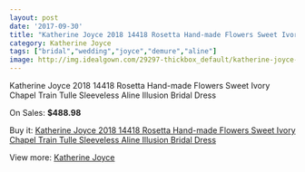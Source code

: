 ```yaml
---
layout: post
date: '2017-09-30'
title: "Katherine Joyce 2018 14418 Rosetta Hand-made Flowers Sweet Ivory Chapel Train Tulle Sleeveless Aline Illusion Bridal Dress"
category: Katherine Joyce
tags: ["bridal","wedding","joyce","demure","aline"]
image: http://img.idealgown.com/29297-thickbox_default/katherine-joyce-2018-14418-rosetta-hand-made-flowers-sweet-ivory-chapel-train-tulle-sleeveless-aline-illusion-bridal-dress.jpg
---
```

Katherine Joyce 2018 14418 Rosetta Hand-made Flowers Sweet Ivory Chapel Train Tulle Sleeveless Aline Illusion Bridal Dress

On Sales: **$488.98**
<a href="https://www.idealgown.com/en/katherine-joyce/11074-katherine-joyce-2018-14418-rosetta-hand-made-flowers-sweet-ivory-chapel-train-tulle-sleeveless-aline-illusion-bridal-dress.html"><amp-img layout="responsive" width="600" height="600" src="//img.idealgown.com/29297-thickbox_default/katherine-joyce-2018-14418-rosetta-hand-made-flowers-sweet-ivory-chapel-train-tulle-sleeveless-aline-illusion-bridal-dress.jpg" alt="Katherine Joyce 2018 14418 Rosetta Hand-made Flowers Sweet Ivory Chapel Train Tulle Sleeveless Aline Illusion Bridal Dress 0" /></a>
<a href="https://www.idealgown.com/en/katherine-joyce/11074-katherine-joyce-2018-14418-rosetta-hand-made-flowers-sweet-ivory-chapel-train-tulle-sleeveless-aline-illusion-bridal-dress.html"><amp-img layout="responsive" width="600" height="600" src="//img.idealgown.com/29303-thickbox_default/katherine-joyce-2018-14418-rosetta-hand-made-flowers-sweet-ivory-chapel-train-tulle-sleeveless-aline-illusion-bridal-dress.jpg" alt="Katherine Joyce 2018 14418 Rosetta Hand-made Flowers Sweet Ivory Chapel Train Tulle Sleeveless Aline Illusion Bridal Dress 1" /></a>
<a href="https://www.idealgown.com/en/katherine-joyce/11074-katherine-joyce-2018-14418-rosetta-hand-made-flowers-sweet-ivory-chapel-train-tulle-sleeveless-aline-illusion-bridal-dress.html"><amp-img layout="responsive" width="600" height="600" src="//img.idealgown.com/29302-thickbox_default/katherine-joyce-2018-14418-rosetta-hand-made-flowers-sweet-ivory-chapel-train-tulle-sleeveless-aline-illusion-bridal-dress.jpg" alt="Katherine Joyce 2018 14418 Rosetta Hand-made Flowers Sweet Ivory Chapel Train Tulle Sleeveless Aline Illusion Bridal Dress 2" /></a>
<a href="https://www.idealgown.com/en/katherine-joyce/11074-katherine-joyce-2018-14418-rosetta-hand-made-flowers-sweet-ivory-chapel-train-tulle-sleeveless-aline-illusion-bridal-dress.html"><amp-img layout="responsive" width="600" height="600" src="//img.idealgown.com/29301-thickbox_default/katherine-joyce-2018-14418-rosetta-hand-made-flowers-sweet-ivory-chapel-train-tulle-sleeveless-aline-illusion-bridal-dress.jpg" alt="Katherine Joyce 2018 14418 Rosetta Hand-made Flowers Sweet Ivory Chapel Train Tulle Sleeveless Aline Illusion Bridal Dress 3" /></a>
<a href="https://www.idealgown.com/en/katherine-joyce/11074-katherine-joyce-2018-14418-rosetta-hand-made-flowers-sweet-ivory-chapel-train-tulle-sleeveless-aline-illusion-bridal-dress.html"><amp-img layout="responsive" width="600" height="600" src="//img.idealgown.com/29300-thickbox_default/katherine-joyce-2018-14418-rosetta-hand-made-flowers-sweet-ivory-chapel-train-tulle-sleeveless-aline-illusion-bridal-dress.jpg" alt="Katherine Joyce 2018 14418 Rosetta Hand-made Flowers Sweet Ivory Chapel Train Tulle Sleeveless Aline Illusion Bridal Dress 4" /></a>
<a href="https://www.idealgown.com/en/katherine-joyce/11074-katherine-joyce-2018-14418-rosetta-hand-made-flowers-sweet-ivory-chapel-train-tulle-sleeveless-aline-illusion-bridal-dress.html"><amp-img layout="responsive" width="600" height="600" src="//img.idealgown.com/29299-thickbox_default/katherine-joyce-2018-14418-rosetta-hand-made-flowers-sweet-ivory-chapel-train-tulle-sleeveless-aline-illusion-bridal-dress.jpg" alt="Katherine Joyce 2018 14418 Rosetta Hand-made Flowers Sweet Ivory Chapel Train Tulle Sleeveless Aline Illusion Bridal Dress 5" /></a>
<a href="https://www.idealgown.com/en/katherine-joyce/11074-katherine-joyce-2018-14418-rosetta-hand-made-flowers-sweet-ivory-chapel-train-tulle-sleeveless-aline-illusion-bridal-dress.html"><amp-img layout="responsive" width="600" height="600" src="//img.idealgown.com/29298-thickbox_default/katherine-joyce-2018-14418-rosetta-hand-made-flowers-sweet-ivory-chapel-train-tulle-sleeveless-aline-illusion-bridal-dress.jpg" alt="Katherine Joyce 2018 14418 Rosetta Hand-made Flowers Sweet Ivory Chapel Train Tulle Sleeveless Aline Illusion Bridal Dress 6" /></a>

Buy it: [Katherine Joyce 2018 14418 Rosetta Hand-made Flowers Sweet Ivory Chapel Train Tulle Sleeveless Aline Illusion Bridal Dress](https://www.idealgown.com/en/katherine-joyce/11074-katherine-joyce-2018-14418-rosetta-hand-made-flowers-sweet-ivory-chapel-train-tulle-sleeveless-aline-illusion-bridal-dress.html "Katherine Joyce 2018 14418 Rosetta Hand-made Flowers Sweet Ivory Chapel Train Tulle Sleeveless Aline Illusion Bridal Dress")

View more: [Katherine Joyce](https://www.idealgown.com/en/188-katherine-joyce "Katherine Joyce")